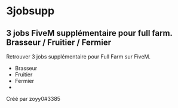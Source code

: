 # 3jobsupp
3 jobs FiveM supplémentaire pour full farm. Brasseur / Fruitier / Fermier
-
Retrouver 3 jobs supplémentaire pour Full Farm sur FiveM.
- Brasseur
- Fruitier
- Fermier
-

Créé par zoyy0#3385
